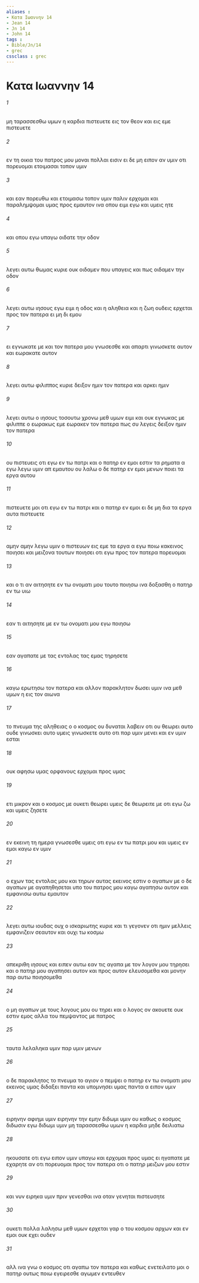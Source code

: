 ```yaml
---
aliases : 
- Κατα Iωαννην 14
- Jean 14
- Jn 14
- John 14
tags : 
- Bible/Jn/14
- grec
cssclass : grec
---
```


# Κατα Iωαννην 14

###### 1
μη ταρασσεσθω υμων η καρδια πιστευετε εις τον θεον και εις εμε πιστευετε
###### 2
εν τη οικια του πατρος μου μοναι πολλαι εισιν ει δε μη ειπον αν υμιν οτι πορευομαι ετοιμασαι τοπον υμιν
###### 3
και εαν πορευθω και ετοιμασω τοπον υμιν παλιν ερχομαι και παραλημψομαι υμας προς εμαυτον ινα οπου ειμι εγω και υμεις ητε
###### 4
και οπου εγω υπαγω οιδατε την οδον
###### 5
λεγει αυτω θωμας κυριε ουκ οιδαμεν που υπαγεις και πως οιδαμεν την οδον
###### 6
λεγει αυτω ιησους εγω ειμι η οδος και η αληθεια και η ζωη ουδεις ερχεται προς τον πατερα ει μη δι εμου
###### 7
ει εγνωκατε με και τον πατερα μου γνωσεσθε και απαρτι γινωσκετε αυτον και εωρακατε αυτον
###### 8
λεγει αυτω φιλιππος κυριε δειξον ημιν τον πατερα και αρκει ημιν
###### 9
λεγει αυτω ο ιησους τοσουτω χρονω μεθ υμων ειμι και ουκ εγνωκας με φιλιππε ο εωρακως εμε εωρακεν τον πατερα πως συ λεγεις δειξον ημιν τον πατερα
###### 10
ου πιστευεις οτι εγω εν τω πατρι και ο πατηρ εν εμοι εστιν τα ρηματα α εγω λεγω υμιν απ εμαυτου ου λαλω ο δε πατηρ εν εμοι μενων ποιει τα εργα αυτου
###### 11
πιστευετε μοι οτι εγω εν τω πατρι και ο πατηρ εν εμοι ει δε μη δια τα εργα αυτα πιστευετε
###### 12
αμην αμην λεγω υμιν ο πιστευων εις εμε τα εργα α εγω ποιω κακεινος ποιησει και μειζονα τουτων ποιησει οτι εγω προς τον πατερα πορευομαι
###### 13
και ο τι αν αιτησητε εν τω ονοματι μου τουτο ποιησω ινα δοξασθη ο πατηρ εν τω υιω
###### 14
εαν τι αιτησητε με εν τω ονοματι μου εγω ποιησω
###### 15
εαν αγαπατε με τας εντολας τας εμας τηρησετε
###### 16
καγω ερωτησω τον πατερα και αλλον παρακλητον δωσει υμιν ινα μεθ υμων η εις τον αιωνα
###### 17
το πνευμα της αληθειας ο ο κοσμος ου δυναται λαβειν οτι ου θεωρει αυτο ουδε γινωσκει αυτο υμεις γινωσκετε αυτο οτι παρ υμιν μενει και εν υμιν εσται
###### 18
ουκ αφησω υμας ορφανους ερχομαι προς υμας
###### 19
ετι μικρον και ο κοσμος με ουκετι θεωρει υμεις δε θεωρειτε με οτι εγω ζω και υμεις ζησετε
###### 20
εν εκεινη τη ημερα γνωσεσθε υμεις οτι εγω εν τω πατρι μου και υμεις εν εμοι καγω εν υμιν
###### 21
ο εχων τας εντολας μου και τηρων αυτας εκεινος εστιν ο αγαπων με ο δε αγαπων με αγαπηθησεται υπο του πατρος μου καγω αγαπησω αυτον και εμφανισω αυτω εμαυτον
###### 22
λεγει αυτω ιουδας ουχ ο ισκαριωτης κυριε και τι γεγονεν οτι ημιν μελλεις εμφανιζειν σεαυτον και ουχι τω κοσμω
###### 23
απεκριθη ιησους και ειπεν αυτω εαν τις αγαπα με τον λογον μου τηρησει και ο πατηρ μου αγαπησει αυτον και προς αυτον ελευσομεθα και μονην παρ αυτω ποιησομεθα
###### 24
ο μη αγαπων με τους λογους μου ου τηρει και ο λογος ον ακουετε ουκ εστιν εμος αλλα του πεμψαντος με πατρος
###### 25
ταυτα λελαληκα υμιν παρ υμιν μενων
###### 26
ο δε παρακλητος το πνευμα το αγιον ο πεμψει ο πατηρ εν τω ονοματι μου εκεινος υμας διδαξει παντα και υπομνησει υμας παντα α ειπον υμιν
###### 27
ειρηνην αφιημι υμιν ειρηνην την εμην διδωμι υμιν ου καθως ο κοσμος διδωσιν εγω διδωμι υμιν μη ταρασσεσθω υμων η καρδια μηδε δειλιατω
###### 28
ηκουσατε οτι εγω ειπον υμιν υπαγω και ερχομαι προς υμας ει ηγαπατε με εχαρητε αν οτι πορευομαι προς τον πατερα οτι ο πατηρ μειζων μου εστιν
###### 29
και νυν ειρηκα υμιν πριν γενεσθαι ινα οταν γενηται πιστευσητε
###### 30
ουκετι πολλα λαλησω μεθ υμων ερχεται γαρ ο του κοσμου αρχων και εν εμοι ουκ εχει ουδεν
###### 31
αλλ ινα γνω ο κοσμος οτι αγαπω τον πατερα και καθως ενετειλατο μοι ο πατηρ ουτως ποιω εγειρεσθε αγωμεν εντευθεν
